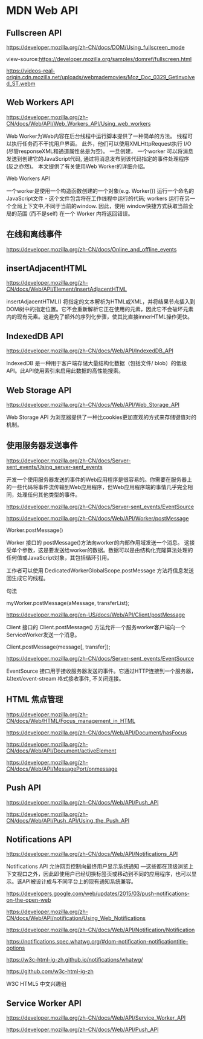# MDN Web API



## Fullscreen API

https://developer.mozilla.org/zh-CN/docs/DOM/Using_fullscreen_mode


view-source:https://developer.mozilla.org/samples/domref/fullscreen.html


https://videos-real-origin.cdn.mozilla.net/uploads/webmademovies/Moz_Doc_0329_GetInvolved_ST.webm




## Web Workers API



https://developer.mozilla.org/zh-CN/docs/Web/API/Web_Workers_API/Using_web_workers


Web Worker为Web内容在后台线程中运行脚本提供了一种简单的方法。
线程可以执行任务而不干扰用户界面。
此外，他们可以使用XMLHttpRequest执行 I/O  (尽管responseXML和通道属性总是为空)。
一旦创建， 一个worker 可以将消息发送到创建它的JavaScript代码, 通过将消息发布到该代码指定的事件处理程序 (反之亦然)。
本文提供了有关使用Web Worker的详细介绍。

Web Workers API

一个worker是使用一个构造函数创建的一个对象(e.g. Worker()) 运行一个命名的JavaScript文件 - 这个文件包含将在工作线程中运行的代码;
workers 运行在另一个全局上下文中,不同于当前的window.
因此，使用 window快捷方式获取当前全局的范围 (而不是self) 在一个 Worker 内将返回错误。





## 在线和离线事件

https://developer.mozilla.org/zh-CN/docs/Online_and_offline_events



## insertAdjacentHTML

https://developer.mozilla.org/zh-CN/docs/Web/API/Element/insertAdjacentHTML


insertAdjacentHTML() 将指定的文本解析为HTML或XML，并将结果节点插入到DOM树中的指定位置。它不会重新解析它正在使用的元素，因此它不会破坏元素内的现有元素。这避免了额外的序列化步骤，使其比直接innerHTML操作更快。







## IndexedDB API


https://developer.mozilla.org/zh-CN/docs/Web/API/IndexedDB_API


IndexedDB 是一种用于客户端存储大量结构化数据（包括文件/ blob）的低级API。此API使用索引来启用此数据的高性能搜索。



## Web Storage API

https://developer.mozilla.org/zh-CN/docs/Web/API/Web_Storage_API

Web Storage API 为浏览器提供了一种比cookies更加直观的方式来存储键值对的机制。




## 使用服务器发送事件


https://developer.mozilla.org/zh-CN/docs/Server-sent_events/Using_server-sent_events

开发一个使用服务器发送的事件的Web应用程序是很容易的。你需要在服务器上的一些代码将事件流传输到Web应用程序，但Web应用程序端的事情几乎完全相同，处理任何其他类型的事件。

https://developer.mozilla.org/zh-CN/docs/Server-sent_events/EventSource




https://developer.mozilla.org/zh-CN/docs/Web/API/Worker/postMessage


Worker.postMessage()



Worker 接口的 postMessage()方法向worker的内部作用域发送一个消息。
这接受单个参数，这是要发送给worker的数据。数据可以是由结构化克隆算法处理的任何值或JavaScript对象，其包括循环引用。

工作者可以使用 DedicatedWorkerGlobalScope.postMessage  方法将信息发送回生成它的线程。

句法

myWorker.postMessage(aMessage, transferList);



https://developer.mozilla.org/en-US/docs/Web/API/Client/postMessage


Client 接口的 Client.postMessage() 方法允许一个服务worker客户端向一个  ServiceWorker发送一个消息。


Client.postMessage(message[, transfer]);



https://developer.mozilla.org/zh-CN/docs/Server-sent_events/EventSource


EventSource 接口用于接收服务器发送的事件。它通过HTTP连接到一个服务器，以text/event-stream 格式接收事件, 不关闭连接。




## HTML 焦点管理

https://developer.mozilla.org/zh-CN/docs/Web/HTML/Focus_management_in_HTML


https://developer.mozilla.org/zh-CN/docs/Web/API/Document/hasFocus


https://developer.mozilla.org/zh-CN/docs/Web/API/Document/activeElement


https://developer.mozilla.org/zh-CN/docs/Web/API/MessagePort/onmessage











## Push API


https://developer.mozilla.org/zh-CN/docs/Web/API/Push_API


https://developer.mozilla.org/zh-CN/docs/Web/API/Push_API/Using_the_Push_API






## Notifications API


https://developer.mozilla.org/zh-CN/docs/Web/API/Notifications_API


Notifications API 允许网页控制向最终用户显示系统通知 —这些都在顶级浏览上下文视口之外，因此即使用户已经切换标签页或移动到不同的应用程序，也可以显示。该API被设计成与不同平台上的现有通知系统兼容。




https://developers.google.com/web/updates/2015/03/push-notifications-on-the-open-web


https://developer.mozilla.org/zh-CN/docs/Web/API/notification/Using_Web_Notifications


https://developer.mozilla.org/zh-CN/docs/Web/API/Notification/Notification

https://notifications.spec.whatwg.org/#dom-notification-notificationtitle-options

https://w3c-html-ig-zh.github.io/notifications/whatwg/




https://github.com/w3c-html-ig-zh


W3C HTML5 中文兴趣组






## Service Worker API



https://developer.mozilla.org/zh-CN/docs/Web/API/Service_Worker_API




https://developer.mozilla.org/zh-CN/docs/Web/API/Push_API




##

##


##

##




##

##


##

##


##

##


















